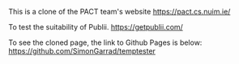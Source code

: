 This is a clone of the PACT team's website 
https://pact.cs.nuim.ie/

To test the suitability of Publii.
https://getpublii.com/

To see the cloned page, the link to Github Pages is below:
https://github.com/SimonGarrad/temptester
